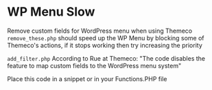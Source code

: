 # WP Menu Slow
Remove custom fields for WordPress menu when using Themeco
`remove_these.php` should speed up the WP Menu by blocking some of Themeco's actions, if it stops working then try increasing the priority

`add_filter.php` According to Rue at Themeco: "The code disables the feature to map custom fields to the WordPress menu system"

Place this code in a snippet or in your Functions.PHP file
